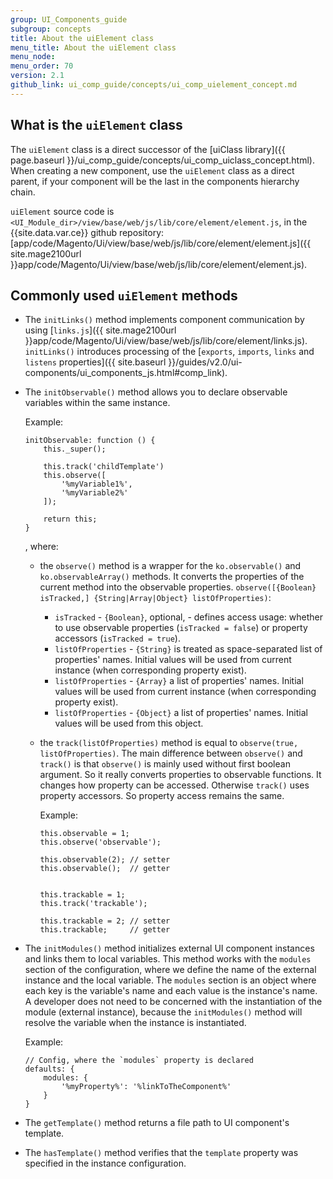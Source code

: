 ```yaml
---
group: UI_Components_guide
subgroup: concepts
title: About the uiElement class
menu_title: About the uiElement class
menu_node:
menu_order: 70
version: 2.1
github_link: ui_comp_guide/concepts/ui_comp_uielement_concept.md
---
```


## What is the `uiElement` class

The `uiElement` class is a direct successor of the [uiClass library]({{ page.baseurl }}/ui_comp_guide/concepts/ui_comp_uiclass_concept.html).
When creating a new component, use the `uiElement` class as a direct parent, if your component will be the last in the components hierarchy chain.

`uiElement` source code is `<UI_Module_dir>/view/base/web/js/lib/core/element/element.js`, in the {{site.data.var.ce}} github repository: [app/code/Magento/Ui/view/base/web/js/lib/core/element/element.js]({{ site.mage2100url }}app/code/Magento/Ui/view/base/web/js/lib/core/element/element.js).


## Commonly used `uiElement` methods

- The `initLinks()` method implements component communication by using [`links.js`]({{ site.mage2100url }}app/code/Magento/Ui/view/base/web/js/lib/core/element/links.js).  `initLinks()` introduces processing of the [`exports`, `imports`, `links` and `listens` properties]({{ site.baseurl }}/guides/v2.0/ui-components/ui_components_js.html#comp_link).

- The `initObservable()` method allows you to declare observable variables within the same instance.

  Example:

      initObservable: function () {
          this._super();

          this.track('childTemplate')
          this.observe([
              '%myVariable1%',
              '%myVariable2%'
          ]);

          return this;
      }

  , where:

    - the `observe()` method is a wrapper for the `ko.observable()` and `ko.observableArray()` methods. It converts the properties of the current method into the observable properties.
`observe([{Boolean} isTracked,] {String|Array|Object} listOfProperties)`:

        - `isTracked` - `{Boolean}`, optional, - defines access usage: whether to use observable properties (`isTracked = false`) or property accessors (`isTracked = true`).
        - `listOfProperties` - `{String}` is treated as space-separated list of properties' names. Initial values will be used from current instance (when corresponding property exist).
        - `listOfProperties` - `{Array}` a list of properties' names. Initial values will be used from current instance (when corresponding property exist).
        - `listOfProperties` - `{Object}` a list of properties' names. Initial values will be used from this object.
    - the `track(listOfProperties)` method is equal to `observe(true, listOfProperties)`.
      The main difference between `observe()` and `track()` is that `observe()` is mainly used without first boolean argument. So it really converts properties to observable functions. It changes how property can be accessed. Otherwise `track()` uses property accessors. So property access remains the same.

      Example:

          this.observable = 1;
          this.observe('observable');

          this.observable(2); // setter
          this.observable();  // getter


          this.trackable = 1;
          this.track('trackable');

          this.trackable = 2; // setter
          this.trackable;     // getter

- The `initModules()` method initializes external UI component instances and links them to local variables. This method works with the `modules` section of the configuration, where we define the name of the external instance and the local variable. The `modules` section is an object where each key is the variable's name and each value is the instance's name. A developer does not need to be concerned with the instantiation of the module (external instance), because the `initModules()` method will resolve the variable when the instance is instantiated.

  Example:

      // Config, where the `modules` property is declared
      defaults: {
          modules: {
              '%myProperty%': '%linkToTheComponent%'
          }
      }

- The `getTemplate()` method returns a file path to UI component's template.

- The `hasTemplate()` method verifies that the `template` property was specified in the instance configuration.
